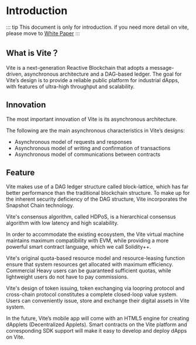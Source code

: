 # Introduction

::: tip This document is only for introduction. if you need more detail on vite, please move to [White Paper](https://www.vite.org/whitepaper/vite_en.pdf) :::

## What is Vite？

Vite is a next-generation Reactive Blockchain that adopts a message-driven, asynchronous architecture and a DAG-based ledger. The goal for Vite’s design is to provide a reliable public platform for industrial dApps, with features of ultra-high throughput and scalability.

## Innovation

The most important innovation of Vite is its asynchronous architecture.

The following are the main asynchronous characteristics in Vite’s designs:

* Asynchronous model of requests and responses
* Asynchronous model of writing and confirmation of transactions
* Asynchronous model of communications between contracts

## Feature

Vite makes use of a DAG ledger structure called block-lattice, which has far better performance than the traditional blockchain structure. To make up for the inherent security deficiency of the DAG structure, Vite incorporates the Snapshot Chain technology.

Vite's consensus algorithm, called HDPoS, is a hierarchical consensus algorithm with low latency and high scalability.

In order to accommodate the existing ecosystem, the Vite virtual machine maintains maximum compatibility with EVM, while providing a more powerful smart contract language, which we call Solidity++.

Vite's original quota-based resource model and resource-leasing function ensure that system resources get allocated with maximum efficiency. Commercial Heavy users can be guaranteed sufficient quotas, while lightweight users do not have to pay commissions.

Vite's design of token issuing, token exchanging via loopring protocol and cross-chain protocol constitutes a complete closed-loop value system. Users can conveniently issue, store and exchange their digital assets in Vite system.

In the future, Vite’s mobile app will come with an HTML5 engine for creating dApplets (Decentralized Applets). Smart contracts on the Vite platform and corresponding SDK support will make it easy to develop and deploy dApps on Vite.